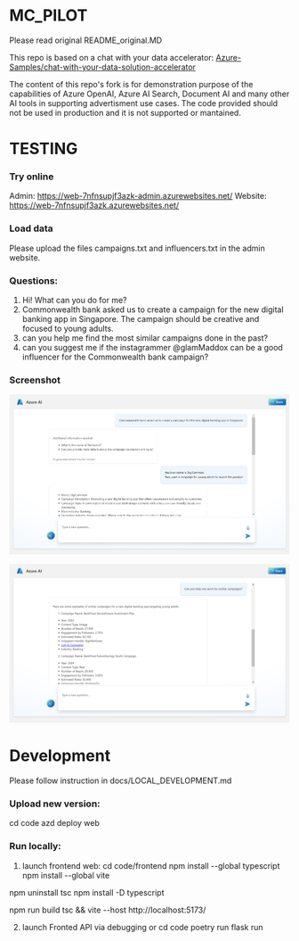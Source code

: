 # MC_PILOT
Please read original README_original.MD

This repo is based on a chat with your data accelerator: [Azure-Samples/chat-with-your-data-solution-accelerator](https://github.com/Azure-Samples/chat-with-your-data-solution-accelerator)

The content of this repo's fork is for demonstration purpose of the capabilities of Azure OpenAI, Azure AI Search, Document AI and many other AI tools in supporting advertisment use cases. The code provided should not be used in production and it is not supported or mantained.

# TESTING

### Try online
Admin: https://web-7nfnsupjf3azk-admin.azurewebsites.net/
Website: https://web-7nfnsupjf3azk.azurewebsites.net/

### Load data
Please upload the files campaigns.txt and influencers.txt in the admin website.

### Questions:

1. Hi! What can you do for me?
2. Commonwealth bank asked us to create a campaign for the new digital banking app in Singapore. The campaign should be creative and focused to young adults.
3. can you help me find the most similar campaigns done in the past?
4. can you suggest me if the instagrammer @glamMaddox can be a good influencer for the Commonwealth bank campaign?

### Screenshot
![Testing screenshot](/docs/images/screenshot1.png)

![Testing screenshot 2](/docs/images/screenshot2.png)


# Development

Please follow instruction in docs/LOCAL_DEVELOPMENT.md

### Upload new version:
cd code
azd deploy web

### Run locally:
1. launch frontend web:
cd code/frontend
npm install --global typescript
npm install --global vite

npm uninstall tsc
npm install -D typescript

npm run build
tsc && vite --host
http://localhost:5173/

2. launch Fronted API via debugging
or
cd code
poetry run flask run
